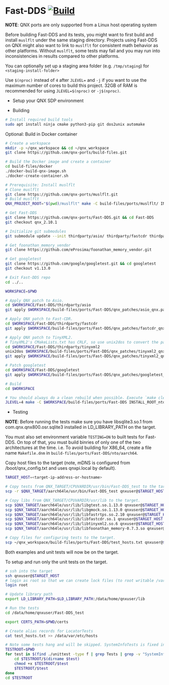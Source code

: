 # Fast-DDS [![Build](https://github.com/qnx-ports/build-files/actions/workflows/Fast-DDS.yml/badge.svg)](https://github.com/qnx-ports/build-files/actions/workflows/Fast-DDS.yml)

**NOTE**: QNX ports are only supported from a Linux host operating system

Before building Fast-DDS and its tests, you might want to first build and install `muslflt`
under the same staging directory. Projects using Fast-DDS on QNX might also want to link to
`muslflt` for consistent math behavior as other platforms. Without `muslflt`, some tests
may fail and you may run into inconsistencies in results compared to other platforms.

You can optionally set up a staging area folder (e.g. `/tmp/staging`) for `<staging-install-folder>`

Use `$(nproc)` instead of `4` after `JLEVEL=` and `-j` if you want to use the maximum number of cores to build this project.
32GB of RAM is recommended for using `JLEVEL=$(nproc)` or `-j$(nproc)`.
- Setup your QNX SDP environment

- Building

```bash
# Install required build tools
sudo apt install ninja cmake python3-pip git dos2unix automake
```

Optional: Build in Docker container
```bash
# Create a workspace
mkdir -p ~/qnx_workspace && cd ~/qnx_workspace
git clone https://github.com/qnx-ports/build-files.git

# Build the Docker image and create a container
cd build-files/docker
./docker-build-qnx-image.sh
./docker-create-container.sh
```

```bash
# Prerequisite: Install muslflt
# Clone muslflt
git clone https://github.com/qnx-ports/muslflt.git
# Build muslflt
QNX_PROJECT_ROOT="$(pwd)/muslflt" make -C build-files/ports/muslflt/ INSTALL_ROOT_nto=<staging-install-folder> USE_INSTALL_ROOT=true install -j4

# Get Fast-DDS
git clone https://github.com/qnx-ports/Fast-DDS.git && cd Fast-DDS
git checkout qnx_2.10.1

# Initialize git submodules
git submodule update --init thirdparty/asio/ thirdparty/fastcdr thirdparty/tinyxml2/

# Get foonathan_memory_vendor
git clone https://github.com/eProsima/foonathan_memory_vendor.git

# Get googletest
git clone https://github.com/google/googletest.git && cd googletest
git checkout v1.13.0

# Exit Fast-DDS repo
cd ../..

WORKSPACE=$PWD

# Apply QNX patch to Asio.
cd $WORKSPACE/Fast-DDS/thirdparty/asio
git apply $WORKSPACE/build-files/ports/Fast-DDS/qnx_patches/asio_qnx.patch

# Apply QNX patch to Fast-CDR.
cd $WORKSPACE/Fast-DDS/thirdparty/fastcdr
git apply $WORKSPACE/build-files/ports/Fast-DDS/qnx_patches/fastcdr_qnx.patch

# Apply QNX patch to TinyXML2.
# TinyXML2's CMakeLists.txt has CRLF, so use unix2dos to convert the patch to CRLF.
cd $WORKSPACE/Fast-DDS/thirdparty/tinyxml2
unix2dos $WORKSPACE/build-files/ports/Fast-DDS/qnx_patches/tinyxml2_qnx.patch
git apply $WORKSPACE/build-files/ports/Fast-DDS/qnx_patches/tinyxml2_qnx.patch

# Patch googletest
cd $WORKSPACE/Fast-DDS/googletest
git apply $WORKSPACE/build-files/ports/Fast-DDS/qnx_patches/googletest_qnx.patch

# Build
cd $WORKSPACE

# You should always do a clean rebuild when possible. Execute `make clean` before any before is always recommanded
JLEVEL=4 make -C $WORKSPACE/build-files/ports/Fast-DDS INSTALL_ROOT_nto=<staging-install-folder> USE_INSTALL_ROOT=true install
```

- Testing

**NOTE**: Before running the tests make sure you have libsqlite3.so.1 from
com.qnx.qnx800.osr.sqlite3 installed in LD_LIBRARY_PATH on the target.

You must also set environment variable `TESTING=ON` to built tests for Fast-DDS. On top of that, you must build binries of only one of the two architectures at the time. i.e. To avoid building for X86_64, create a file name `Makefile.dnm` in `build-files/ports/Fast-DDS/nto/aarch64`. 

Copy host files to the target (note, mDNS is configured from
/boot/qnx_config.txt and uses qnxpi.local by default).
```bash
TARGET_HOST=<target-ip-address-or-hostname>

# Copy tests from QNX_TARGET/CPUVARDIR/usr/bin/Fast-DDS_test to the target.
scp -r $QNX_TARGET/aarch64le/usr/bin/Fast-DDS_test qnxuser@$TARGET_HOST:/data/home/qnxuser

# Copy libs from QNX_TARGET/CPUVARDIR/usr/lib to the target.
scp $QNX_TARGET/aarch64le/usr/lib/libgtest.so.1.13.0 qnxuser@$TARGET_HOST:/data/home/qnxuser/lib
scp $QNX_TARGET/aarch64le/usr/lib/libgmock.so.1.13.0 qnxuser@$TARGET_HOST:/data/home/qnxuser/lib
scp $QNX_TARGET/aarch64le/usr/lib/libfastrtps.so.2.10 qnxuser@$TARGET_HOST:/data/home/qnxuser/lib
scp $QNX_TARGET/aarch64le/usr/lib/libfastcdr.so.1 qnxuser@$TARGET_HOST:/data/home/qnxuser/lib
scp $QNX_TARGET/aarch64le/usr/lib/libtinyxml2.so.6 qnxuser@$TARGET_HOST:/data/home/qnxuser/lib
scp $QNX_TARGET/aarch64le/usr/lib/libfoonathan_memory-0.7.3.so qnxuser@$TARGET_HOST:/data/home/qnxuser/lib

# Copy files for configuring tests to the target.
scp ~/qnx_workspace/build-files/ports/Fast-DDS/test_hosts.txt qnxuser@$TARGET_HOST:/data/home/qnxuser/Fast-DDS_test
```

Both examples and unit tests will now be on the target.

To setup and run only the unit tests on the target.
```bash
# ssh into the target
ssh qnxuser@$TARGET_HOST
# login as root so that we can create lock files (to root writable /var/lock)
login root

# Update library path
export LD_LIBRARY_PATH=$LD_LIBRARY_PATH:/data/home/qnxuser/lib

# Run the tests
cd /data/home/qnxuser/Fast-DDS_test

export CERTS_PATH=$PWD/certs

# Create alias records for LocatorTests
cat test_hosts.txt >> /data/var/etc/hosts

# Note some tests hang and will be skipped. SystemInfoTests is fixed in 8.0.2.
TESTROOT=$PWD
for test in $(find ./unittest -type f | grep Tests | grep -v "SystemInfoTests") ; do
    cd $TESTROOT/$(dirname $test)
    chmod +x $TESTROOT/$test
    $TESTROOT/$test
done
cd $TESTROOT
```